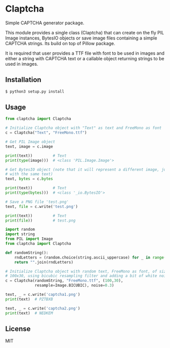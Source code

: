 # Claptcha

Simple CAPTCHA generator package.

This module provides a single class (Claptcha) that can create on the fly
PIL Image instances, BytesIO objects or save image files containing a simple
CAPTCHA strings. Its build on top of Pillow package.

It is required that user provides a TTF file with font to be used in images
and either a string with CAPTCHA text or a callable object returning strings
to be used in images.

## Installation

```bash
$ python3 setup.py install
```

## Usage

```python
from claptcha import Claptcha

# Initialize Claptcha object with "Text" as text and FreeMono as font
c = Claptcha("Text", "FreeMono.ttf")

# Get PIL Image object
text, image = c.image

print(text))         # Text
print(type(image)))  # <class 'PIL.Image.Image'>

# Get BytesIO object (note that it will represent a different image, just
# with the same text)
text, bytes = c.bytes

print(text))         # Text
print(type(bytes)))  # <class '_io.BytesIO'>

# Save a PNG file 'test.png'
text, file = c.write('test.png')

print(text))         # Text
print(file))         # test.png
```

```python
import random
import string
from PIL import Image
from claptcha import Claptcha

def randomString():
    rndLetters = (random.choice(string.ascii_uppercase) for _ in range(6))
    return "".join(rndLetters)

# Initialize Claptcha object with random text, FreeMono as font, of size
# 100x30, using bicubic resampling filter and adding a bit of white noise
c = Claptcha(randomString, "FreeMono.ttf", (100,30),
             resample=Image.BICUBIC), noise=0.3)

text, _ = c.write('captcha1.png')
print(text)  # PZTBXB

text, _ = c.write('captcha2.png')
print(text)  # NEDKEM
```

## License

MIT
